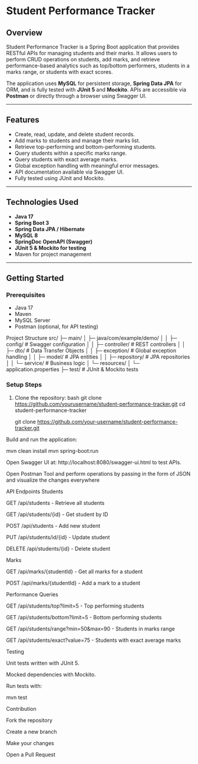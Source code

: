 # Student Performance Tracker

## Overview
Student Performance Tracker is a Spring Boot application that provides RESTful APIs for managing students and their marks. 
It allows users to perform CRUD operations on students, add marks, and retrieve performance-based analytics such as top/bottom performers, students in a marks range, or students with exact scores.  

The application uses **MySQL** for persistent storage, **Spring Data JPA** for ORM, and is fully tested with **JUnit 5** and **Mockito**. APIs are accessible via **Postman** or directly through a browser using Swagger UI.

---

## Features
- Create, read, update, and delete student records.
- Add marks to students and manage their marks list.
- Retrieve top-performing and bottom-performing students.
- Query students within a specific marks range.
- Query students with exact average marks.
- Global exception handling with meaningful error messages.
- API documentation available via Swagger UI.
- Fully tested using JUnit and Mockito.

---

## Technologies Used
- **Java 17**
- **Spring Boot 3**
- **Spring Data JPA / Hibernate**
- **MySQL 8**
- **SpringDoc OpenAPI (Swagger)**
- **JUnit 5 & Mockito for testing**
- Maven for project management

---

## Getting Started

### Prerequisites
- Java 17
- Maven
- MySQL Server
- Postman (optional, for API testing)

Project Structure
src/
├─ main/
│  ├─ java/com/example/demo/
│  │  ├─ config/      # Swagger configuration
│  │  ├─ controller/  # REST controllers
│  │  ├─ dto/         # Data Transfer Objects
│  │  ├─ exception/   # Global exception handling
│  │  ├─ model/       # JPA entities
│  │  ├─ repository/  # JPA repositories
│  │  └─ service/     # Business logic
│  └─ resources/
│     └─ application.properties
├─ test/               # JUnit & Mockito tests

### Setup Steps
1. Clone the repository:
bash
git clone https://github.com/yourusername/student-performance-tracker.git
cd student-performance-tracker

   git clone https://github.com/your-username/student-performance-tracker.git




Build and run the application:

mvn clean install
mvn spring-boot:run


Open Swagger UI at: http://localhost:8080/swagger-ui.html to test APIs.

Open Postman Tool and perform operations by passing in the form of JSON and visualize the changes everywhere

API Endpoints
Students

GET /api/students - Retrieve all students

GET /api/students/{id} - Get student by ID

POST /api/students - Add new student

PUT /api/students/id/{id} - Update student

DELETE /api/students/{id} - Delete student

Marks

GET /api/marks/{studentId} - Get all marks for a student

POST /api/marks/{studentId} - Add a mark to a student

Performance Queries

GET /api/students/top?limit=5 - Top performing students

GET /api/students/bottom?limit=5 - Bottom performing students

GET /api/students/range?min=50&max=90 - Students in marks range

GET /api/students/exact?value=75 - Students with exact average marks

Testing

Unit tests written with JUnit 5.

Mocked dependencies with Mockito.

Run tests with:

mvn test



Contribution

Fork the repository

Create a new branch

Make your changes

Open a Pull Request
